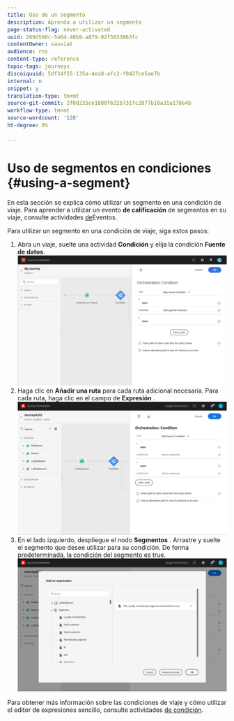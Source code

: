 ```yaml
---
title: Uso de un segmento
description: Aprenda a utilizar un segmento
page-status-flag: never-activated
uuid: 269d590c-5a6d-40b9-a879-02f5033863fc
contentOwner: sauviat
audience: rns
content-type: reference
topic-tags: journeys
discoiquuid: 5df34f55-135a-4ea8-afc2-f9427ce5ae7b
internal: n
snippet: y
translation-type: tm+mt
source-git-commit: 2f0d235ce1808f632b731fc2077b10a31a178e4b
workflow-type: tm+mt
source-wordcount: '128'
ht-degree: 0%

---
```




# Uso de segmentos en condiciones {#using-a-segment}

En esta sección se explica cómo utilizar un segmento en una condición de viaje.
Para aprender a utilizar un evento **de calificación** de segmentos en su viaje, consulte actividades [de](../building-journeys/event-activities.md#segment-qualification)Eventos.

Para utilizar un segmento en una condición de viaje, siga estos pasos:

1. Abra un viaje, suelte una actividad **Condición** y elija la condición **Fuente de datos**.
   ![](../assets/journey47.png)
1. Haga clic en **Añadir una ruta** para cada ruta adicional necesaria. Para cada ruta, haga clic en el campo de **Expresión** .
   ![](../assets/segment3.png)
1. En el lado izquierdo, despliegue el nodo **Segmentos** . Arrastre y suelte el segmento que desee utilizar para su condición. De forma predeterminada, la condición del segmento es true.
   ![](../assets/segment4.png)

Para obtener más información sobre las condiciones de viaje y cómo utilizar el editor de expresiones sencillo, consulte actividades [de condición](../building-journeys/condition-activity.md#about_condition).
